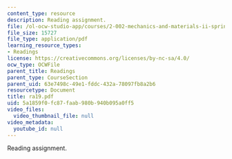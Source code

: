 ```yaml
---
content_type: resource
description: Reading assignment.
file: /ol-ocw-studio-app/courses/2-002-mechanics-and-materials-ii-spring-2004/5a1859f0fc87faab980b940b095a0ff5_ra19.pdf
file_size: 15727
file_type: application/pdf
learning_resource_types:
- Readings
license: https://creativecommons.org/licenses/by-nc-sa/4.0/
ocw_type: OCWFile
parent_title: Readings
parent_type: CourseSection
parent_uid: 63e7498c-49e1-fddc-432a-78097fb8a2b6
resourcetype: Document
title: ra19.pdf
uid: 5a1859f0-fc87-faab-980b-940b095a0ff5
video_files:
  video_thumbnail_file: null
video_metadata:
  youtube_id: null
---
```

Reading assignment.